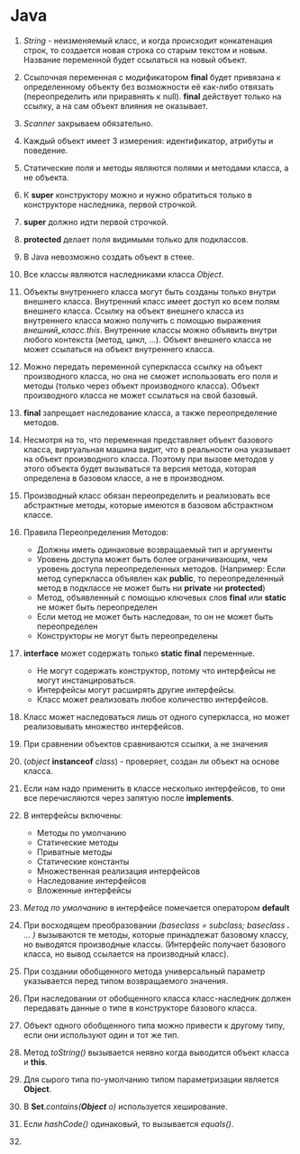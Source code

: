 # Java

1. *String* - неизменяемый класс, и когда происходит конкатенация строк, то создается новая строка со старым текстом и новым. Название переменной будет ссылаться на новый объект.

2. Ссылочная переменная с модификатором **final** будет привязана к определенному объекту без возможности её как-либо отвязать (переопределить или приравнять к null). **final** действует только на ссылку, а на сам объект влияния не оказывает. 

3. *Scanner* закрываем обязательно.

4. Каждый объект имеет 3 измерения: идентификатор, атрибуты и поведение.

5. Статические поля и методы являются полями и методами класса, а не объекта.

6. К **super** конструктору можно и нужно обратиться только в конструкторе наследника, первой строчкой.

7. **super** должно идти первой строчкой.

8. **protected** делает поля видимыми только для подклассов.

9. В Java невозможно создать объект в стеке.

10. Все классы являются наследниками класса *Object*.

11. Объекты внутреннего класса могут быть созданы только внутри внешнего класса. Внутренний класс имеет доступ ко всем полям внешнего класса. Ссылку на объект внешнего класса из внутреннего класса можно получить с помощью выражения *внешний_класс.this*. Внутренние классы можно объявить внутри любого контекста (метод, цикл, ...). Объект внешнего класса не может ссылаться на объект внутреннего класса.

12. Можно передать переменной суперкласса ссылку на объект производного класса, но она не сможет использовать его поля и методы (только через объект производного класса). Объект производного класса не может ссылаться на свой базовый.

13. **final** запрещает наследование класса, а также переопределение методов.

14. Несмотря на то, что переменная представляет объект базового класса, виртуальная машина видит, что в реальности она указывает на объект производного класса. Поэтому при вызове методов у этого объекта будет вызываться та версия метода, которая определена в базовом классе, а не в производном.

15. Производный класс обязан переопределить и реализовать все абстрактные методы, которые имеются в базовом абстрактном классе.

16. Правила Переопределения Методов:
      - Должны иметь одинаковые возвращаемый тип и аргументы 
      - Уровень доступа может быть более ограничивающим, чем уровень доступа переопределенных методов. (Например: Если метод суперкласса объявлен как **public**, то переопределенный метод в подклассе не может быть ни **private** ни **protected**)
      - Метод, объявленный с помощью ключевых слов **final** или **static** не может быть переопределен 
      - Если метод не может быть наследован, то он не может быть переопределен 
      - Конструкторы не могут быть переопределены

17. **interface** может содержать только **static final** переменные.
      - Не могут содержать конструктор, потому что интерфейсы не могут инстанцироваться.
      - Интерфейсы могут расширять другие интерфейсы.
      - Класс может реализовать любое количество интерфейсов.

18. Класс может наследоваться лишь от одного суперкласса, но может реализовывать множество интерфейсов.

19. При сравнении объектов сравниваются ссылки, а не значения

20. (*object* **instanceof** *class*) -  проверяет, создан ли объект на основе класса.

21. Если нам надо применить в классе несколько интерфейсов, то они все перечисляются через запятую после **implements**.

22. В интерфейсы включены:
      - Методы по умолчанию
      - Статические методы
      - Приватные методы
      - Статические константы
      - Множественная реализация интерфейсов
      - Наследование интерфейсов
      - Вложенные интерфейсы
      
23. *Метод по умолчанию* в интерфейсе помечается оператором **default**

24. При восходящем преобразовании *(baseclass = subclass; baseclass **.** ... )* вызываются те методы, которые принадлежат базовому классу, но выводятся производные классы. (Интерфейс получает базового класса, но вывод ссылается на производный класс).

25. При создании обобщенного метода универсальный параметр указывается перед типом возвращаемого значения.

26. При наследовании от обобщенного класса класс-наследник должен передавать данные о типе в конструкторе базового класса.

27. Объект одного обобщенного типа можно привести к другому типу, если они используют один и тот же тип.

28. Метод *toString()* вызывается неявно когда выводится объект класса и **this**.

29. Для сырого типа по-умолчанию типом параметризации является **Object**.

30. В **Set**.*contains(**Object** o)* используется хеширование.

31. Если *hashCode()* одинаковый, то вызывается *equals()*.

32.
